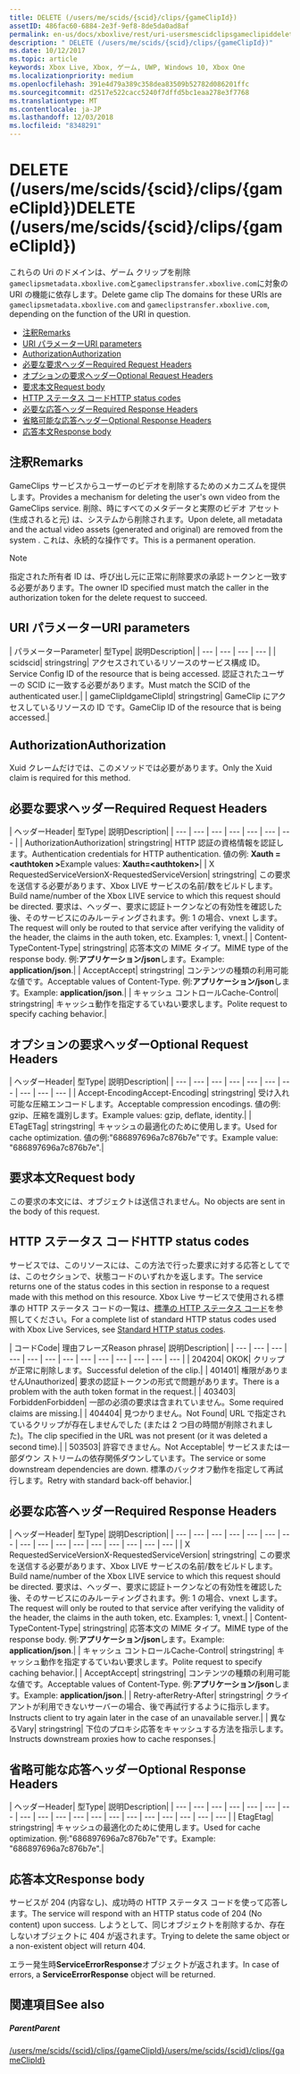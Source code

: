 ```yaml
---
title: DELETE (/users/me/scids/{scid}/clips/{gameClipId})
assetID: 486fac60-6884-2e3f-9ef8-8de5da0ad8af
permalink: en-us/docs/xboxlive/rest/uri-usersmescidclipsgameclipiddelete.html
description: " DELETE (/users/me/scids/{scid}/clips/{gameClipId})"
ms.date: 10/12/2017
ms.topic: article
keywords: Xbox Live, Xbox, ゲーム, UWP, Windows 10, Xbox One
ms.localizationpriority: medium
ms.openlocfilehash: 391e4d79a389c358dea83509b52782d086201ffc
ms.sourcegitcommit: d2517e522cacc5240f7dffd5bc1eaa278e3f7768
ms.translationtype: MT
ms.contentlocale: ja-JP
ms.lasthandoff: 12/03/2018
ms.locfileid: "8348291"
---
```

# <a name="delete-usersmescidsscidclipsgameclipid"></a><span data-ttu-id="c1781-104">DELETE (/users/me/scids/{scid}/clips/{gameClipId})</span><span class="sxs-lookup"><span data-stu-id="c1781-104">DELETE (/users/me/scids/{scid}/clips/{gameClipId})</span></span>
<span data-ttu-id="c1781-105">これらの Uri のドメインは、ゲーム クリップを削除`gameclipsmetadata.xboxlive.com`と`gameclipstransfer.xboxlive.com`に対象の URI の機能に依存します。</span><span class="sxs-lookup"><span data-stu-id="c1781-105">Delete game clip The domains for these URIs are `gameclipsmetadata.xboxlive.com` and `gameclipstransfer.xboxlive.com`, depending on the function of the URI in question.</span></span>
 
  * [<span data-ttu-id="c1781-106">注釈</span><span class="sxs-lookup"><span data-stu-id="c1781-106">Remarks</span></span>](#ID4EX)
  * [<span data-ttu-id="c1781-107">URI パラメーター</span><span class="sxs-lookup"><span data-stu-id="c1781-107">URI parameters</span></span>](#ID4ECB)
  * [<span data-ttu-id="c1781-108">Authorization</span><span class="sxs-lookup"><span data-stu-id="c1781-108">Authorization</span></span>](#ID4ENB)
  * [<span data-ttu-id="c1781-109">必要な要求ヘッダー</span><span class="sxs-lookup"><span data-stu-id="c1781-109">Required Request Headers</span></span>](#ID4EYB)
  * [<span data-ttu-id="c1781-110">オプションの要求ヘッダー</span><span class="sxs-lookup"><span data-stu-id="c1781-110">Optional Request Headers</span></span>](#ID4EEE)
  * [<span data-ttu-id="c1781-111">要求本文</span><span class="sxs-lookup"><span data-stu-id="c1781-111">Request body</span></span>](#ID4ENF)
  * [<span data-ttu-id="c1781-112">HTTP ステータス コード</span><span class="sxs-lookup"><span data-stu-id="c1781-112">HTTP status codes</span></span>](#ID4EYF)
  * [<span data-ttu-id="c1781-113">必要な応答ヘッダー</span><span class="sxs-lookup"><span data-stu-id="c1781-113">Required Response Headers</span></span>](#ID4EIAAC)
  * [<span data-ttu-id="c1781-114">省略可能な応答ヘッダー</span><span class="sxs-lookup"><span data-stu-id="c1781-114">Optional Response Headers</span></span>](#ID4E2CAC)
  * [<span data-ttu-id="c1781-115">応答本文</span><span class="sxs-lookup"><span data-stu-id="c1781-115">Response body</span></span>](#ID4E2DAC)
 
<a id="ID4EX"></a>

 
## <a name="remarks"></a><span data-ttu-id="c1781-116">注釈</span><span class="sxs-lookup"><span data-stu-id="c1781-116">Remarks</span></span>
 
<span data-ttu-id="c1781-117">GameClips サービスからユーザーのビデオを削除するためのメカニズムを提供します。</span><span class="sxs-lookup"><span data-stu-id="c1781-117">Provides a mechanism for deleting the user's own video from the GameClips service.</span></span> <span data-ttu-id="c1781-118">削除、時にすべてのメタデータと実際のビデオ アセット (生成されると元) は、システムから削除されます。</span><span class="sxs-lookup"><span data-stu-id="c1781-118">Upon delete, all metadata and the actual video assets (generated and original) are removed from the system .</span></span> <span data-ttu-id="c1781-119">これは、永続的な操作です。</span><span class="sxs-lookup"><span data-stu-id="c1781-119">This is a permanent operation.</span></span> 

> [!NOTE] 
> <span data-ttu-id="c1781-120">指定された所有者 ID は、呼び出し元に正常に削除要求の承認トークンと一致する必要があります。</span><span class="sxs-lookup"><span data-stu-id="c1781-120">The owner ID specified must match the caller in the authorization token for the delete request to succeed.</span></span> 


  
<a id="ID4ECB"></a>

 
## <a name="uri-parameters"></a><span data-ttu-id="c1781-121">URI パラメーター</span><span class="sxs-lookup"><span data-stu-id="c1781-121">URI parameters</span></span>
 
| <span data-ttu-id="c1781-122">パラメーター</span><span class="sxs-lookup"><span data-stu-id="c1781-122">Parameter</span></span>| <span data-ttu-id="c1781-123">型</span><span class="sxs-lookup"><span data-stu-id="c1781-123">Type</span></span>| <span data-ttu-id="c1781-124">説明</span><span class="sxs-lookup"><span data-stu-id="c1781-124">Description</span></span>| 
| --- | --- | --- | --- | 
| <span data-ttu-id="c1781-125">scid</span><span class="sxs-lookup"><span data-stu-id="c1781-125">scid</span></span>| <span data-ttu-id="c1781-126">string</span><span class="sxs-lookup"><span data-stu-id="c1781-126">string</span></span>| <span data-ttu-id="c1781-127">アクセスされているリソースのサービス構成 ID。</span><span class="sxs-lookup"><span data-stu-id="c1781-127">Service Config ID of the resource that is being accessed.</span></span> <span data-ttu-id="c1781-128">認証されたユーザーの SCID に一致する必要があります。</span><span class="sxs-lookup"><span data-stu-id="c1781-128">Must match the SCID of the authenticated user.</span></span>| 
| <span data-ttu-id="c1781-129">gameClipId</span><span class="sxs-lookup"><span data-stu-id="c1781-129">gameClipId</span></span>| <span data-ttu-id="c1781-130">string</span><span class="sxs-lookup"><span data-stu-id="c1781-130">string</span></span>| <span data-ttu-id="c1781-131">GameClip にアクセスしているリソースの ID です。</span><span class="sxs-lookup"><span data-stu-id="c1781-131">GameClip ID of the resource that is being accessed.</span></span>| 
  
<a id="ID4ENB"></a>

 
## <a name="authorization"></a><span data-ttu-id="c1781-132">Authorization</span><span class="sxs-lookup"><span data-stu-id="c1781-132">Authorization</span></span>
 
<span data-ttu-id="c1781-133">Xuid クレームだけでは、このメソッドでは必要があります。</span><span class="sxs-lookup"><span data-stu-id="c1781-133">Only the Xuid claim is required for this method.</span></span>
  
<a id="ID4EYB"></a>

 
## <a name="required-request-headers"></a><span data-ttu-id="c1781-134">必要な要求ヘッダー</span><span class="sxs-lookup"><span data-stu-id="c1781-134">Required Request Headers</span></span>
 
| <span data-ttu-id="c1781-135">ヘッダー</span><span class="sxs-lookup"><span data-stu-id="c1781-135">Header</span></span>| <span data-ttu-id="c1781-136">型</span><span class="sxs-lookup"><span data-stu-id="c1781-136">Type</span></span>| <span data-ttu-id="c1781-137">説明</span><span class="sxs-lookup"><span data-stu-id="c1781-137">Description</span></span>| 
| --- | --- | --- | --- | --- | --- | --- | 
| <span data-ttu-id="c1781-138">Authorization</span><span class="sxs-lookup"><span data-stu-id="c1781-138">Authorization</span></span>| <span data-ttu-id="c1781-139">string</span><span class="sxs-lookup"><span data-stu-id="c1781-139">string</span></span>| <span data-ttu-id="c1781-140">HTTP 認証の資格情報を認証します。</span><span class="sxs-lookup"><span data-stu-id="c1781-140">Authentication credentials for HTTP authentication.</span></span> <span data-ttu-id="c1781-141">値の例: <b>Xauth =&lt;authtoken ></b></span><span class="sxs-lookup"><span data-stu-id="c1781-141">Example values: <b>Xauth=&lt;authtoken></b></span></span>| 
| <span data-ttu-id="c1781-142">X RequestedServiceVersion</span><span class="sxs-lookup"><span data-stu-id="c1781-142">X-RequestedServiceVersion</span></span>| <span data-ttu-id="c1781-143">string</span><span class="sxs-lookup"><span data-stu-id="c1781-143">string</span></span>| <span data-ttu-id="c1781-144">この要求を送信する必要があります、Xbox LIVE サービスの名前/数をビルドします。</span><span class="sxs-lookup"><span data-stu-id="c1781-144">Build name/number of the Xbox LIVE service to which this request should be directed.</span></span> <span data-ttu-id="c1781-145">要求は、ヘッダー、要求に認証トークンなどの有効性を確認した後、そのサービスにのみルーティングされます。例: 1 の場合、vnext します。</span><span class="sxs-lookup"><span data-stu-id="c1781-145">The request will only be routed to that service after verifying the validity of the header, the claims in the auth token, etc. Examples: 1, vnext.</span></span>| 
| <span data-ttu-id="c1781-146">Content-Type</span><span class="sxs-lookup"><span data-stu-id="c1781-146">Content-Type</span></span>| <span data-ttu-id="c1781-147">string</span><span class="sxs-lookup"><span data-stu-id="c1781-147">string</span></span>| <span data-ttu-id="c1781-148">応答本文の MIME タイプ。</span><span class="sxs-lookup"><span data-stu-id="c1781-148">MIME type of the response body.</span></span> <span data-ttu-id="c1781-149">例:<b>アプリケーション/json</b>します。</span><span class="sxs-lookup"><span data-stu-id="c1781-149">Example: <b>application/json</b>.</span></span>| 
| <span data-ttu-id="c1781-150">Accept</span><span class="sxs-lookup"><span data-stu-id="c1781-150">Accept</span></span>| <span data-ttu-id="c1781-151">string</span><span class="sxs-lookup"><span data-stu-id="c1781-151">string</span></span>| <span data-ttu-id="c1781-152">コンテンツの種類の利用可能な値です。</span><span class="sxs-lookup"><span data-stu-id="c1781-152">Acceptable values of Content-Type.</span></span> <span data-ttu-id="c1781-153">例:<b>アプリケーション/json</b>します。</span><span class="sxs-lookup"><span data-stu-id="c1781-153">Example: <b>application/json</b>.</span></span>| 
| <span data-ttu-id="c1781-154">キャッシュ コントロール</span><span class="sxs-lookup"><span data-stu-id="c1781-154">Cache-Control</span></span>| <span data-ttu-id="c1781-155">string</span><span class="sxs-lookup"><span data-stu-id="c1781-155">string</span></span>| <span data-ttu-id="c1781-156">キャッシュ動作を指定するていねい要求します。</span><span class="sxs-lookup"><span data-stu-id="c1781-156">Polite request to specify caching behavior.</span></span>| 
  
<a id="ID4EEE"></a>

 
## <a name="optional-request-headers"></a><span data-ttu-id="c1781-157">オプションの要求ヘッダー</span><span class="sxs-lookup"><span data-stu-id="c1781-157">Optional Request Headers</span></span>
 
| <span data-ttu-id="c1781-158">ヘッダー</span><span class="sxs-lookup"><span data-stu-id="c1781-158">Header</span></span>| <span data-ttu-id="c1781-159">型</span><span class="sxs-lookup"><span data-stu-id="c1781-159">Type</span></span>| <span data-ttu-id="c1781-160">説明</span><span class="sxs-lookup"><span data-stu-id="c1781-160">Description</span></span>| 
| --- | --- | --- | --- | --- | --- | --- | --- | --- | --- | 
| <span data-ttu-id="c1781-161">Accept-Encoding</span><span class="sxs-lookup"><span data-stu-id="c1781-161">Accept-Encoding</span></span>| <span data-ttu-id="c1781-162">string</span><span class="sxs-lookup"><span data-stu-id="c1781-162">string</span></span>| <span data-ttu-id="c1781-163">受け入れ可能な圧縮エンコードします。</span><span class="sxs-lookup"><span data-stu-id="c1781-163">Acceptable compression encodings.</span></span> <span data-ttu-id="c1781-164">値の例: gzip、圧縮を識別します。</span><span class="sxs-lookup"><span data-stu-id="c1781-164">Example values: gzip, deflate, identity.</span></span>| 
| <span data-ttu-id="c1781-165">ETag</span><span class="sxs-lookup"><span data-stu-id="c1781-165">ETag</span></span>| <span data-ttu-id="c1781-166">string</span><span class="sxs-lookup"><span data-stu-id="c1781-166">string</span></span>| <span data-ttu-id="c1781-167">キャッシュの最適化のために使用します。</span><span class="sxs-lookup"><span data-stu-id="c1781-167">Used for cache optimization.</span></span> <span data-ttu-id="c1781-168">値の例:"686897696a7c876b7e"です。</span><span class="sxs-lookup"><span data-stu-id="c1781-168">Example value: "686897696a7c876b7e".</span></span>| 
  
<a id="ID4ENF"></a>

 
## <a name="request-body"></a><span data-ttu-id="c1781-169">要求本文</span><span class="sxs-lookup"><span data-stu-id="c1781-169">Request body</span></span>
 
<span data-ttu-id="c1781-170">この要求の本文には、オブジェクトは送信されません。</span><span class="sxs-lookup"><span data-stu-id="c1781-170">No objects are sent in the body of this request.</span></span>
  
<a id="ID4EYF"></a>

 
## <a name="http-status-codes"></a><span data-ttu-id="c1781-171">HTTP ステータス コード</span><span class="sxs-lookup"><span data-stu-id="c1781-171">HTTP status codes</span></span>
 
<span data-ttu-id="c1781-172">サービスでは、このリソースには、この方法で行った要求に対する応答としてでは、このセクションで、状態コードのいずれかを返します。</span><span class="sxs-lookup"><span data-stu-id="c1781-172">The service returns one of the status codes in this section in response to a request made with this method on this resource.</span></span> <span data-ttu-id="c1781-173">Xbox Live サービスで使用される標準の HTTP ステータス コードの一覧は、[標準の HTTP ステータス コード](../../additional/httpstatuscodes.md)を参照してください。</span><span class="sxs-lookup"><span data-stu-id="c1781-173">For a complete list of standard HTTP status codes used with Xbox Live Services, see [Standard HTTP status codes](../../additional/httpstatuscodes.md).</span></span>
 
| <span data-ttu-id="c1781-174">コード</span><span class="sxs-lookup"><span data-stu-id="c1781-174">Code</span></span>| <span data-ttu-id="c1781-175">理由フレーズ</span><span class="sxs-lookup"><span data-stu-id="c1781-175">Reason phrase</span></span>| <span data-ttu-id="c1781-176">説明</span><span class="sxs-lookup"><span data-stu-id="c1781-176">Description</span></span>| 
| --- | --- | --- | --- | --- | --- | --- | --- | --- | --- | --- | --- | --- | 
| <span data-ttu-id="c1781-177">204</span><span class="sxs-lookup"><span data-stu-id="c1781-177">204</span></span>| <span data-ttu-id="c1781-178">OK</span><span class="sxs-lookup"><span data-stu-id="c1781-178">OK</span></span>| <span data-ttu-id="c1781-179">クリップが正常に削除します。</span><span class="sxs-lookup"><span data-stu-id="c1781-179">Successful deletion of the clip.</span></span>| 
| <span data-ttu-id="c1781-180">401</span><span class="sxs-lookup"><span data-stu-id="c1781-180">401</span></span>| <span data-ttu-id="c1781-181">権限がありません</span><span class="sxs-lookup"><span data-stu-id="c1781-181">Unauthorized</span></span>| <span data-ttu-id="c1781-182">要求の認証トークンの形式で問題があります。</span><span class="sxs-lookup"><span data-stu-id="c1781-182">There is a problem with the auth token format in the request.</span></span>| 
| <span data-ttu-id="c1781-183">403</span><span class="sxs-lookup"><span data-stu-id="c1781-183">403</span></span>| <span data-ttu-id="c1781-184">Forbidden</span><span class="sxs-lookup"><span data-stu-id="c1781-184">Forbidden</span></span>| <span data-ttu-id="c1781-185">一部の必須の要求は含まれていません。</span><span class="sxs-lookup"><span data-stu-id="c1781-185">Some required claims are missing.</span></span>| 
| <span data-ttu-id="c1781-186">404</span><span class="sxs-lookup"><span data-stu-id="c1781-186">404</span></span>| <span data-ttu-id="c1781-187">見つかりません。</span><span class="sxs-lookup"><span data-stu-id="c1781-187">Not Found</span></span>| <span data-ttu-id="c1781-188">URL で指定されているクリップが存在しませんでした (または 2 つ目の時間が削除されました)。</span><span class="sxs-lookup"><span data-stu-id="c1781-188">The clip specified in the URL was not present (or it was deleted a second time).</span></span>| 
| <span data-ttu-id="c1781-189">503</span><span class="sxs-lookup"><span data-stu-id="c1781-189">503</span></span>| <span data-ttu-id="c1781-190">許容できません。</span><span class="sxs-lookup"><span data-stu-id="c1781-190">Not Acceptable</span></span>| <span data-ttu-id="c1781-191">サービスまたは一部ダウン ストリームの依存関係ダウンしています。</span><span class="sxs-lookup"><span data-stu-id="c1781-191">The service or some downstream dependencies are down.</span></span> <span data-ttu-id="c1781-192">標準のバックオフ動作を指定して再試行します。</span><span class="sxs-lookup"><span data-stu-id="c1781-192">Retry with standard back-off behavior.</span></span>| 
  
<a id="ID4EIAAC"></a>

 
## <a name="required-response-headers"></a><span data-ttu-id="c1781-193">必要な応答ヘッダー</span><span class="sxs-lookup"><span data-stu-id="c1781-193">Required Response Headers</span></span>
 
| <span data-ttu-id="c1781-194">ヘッダー</span><span class="sxs-lookup"><span data-stu-id="c1781-194">Header</span></span>| <span data-ttu-id="c1781-195">型</span><span class="sxs-lookup"><span data-stu-id="c1781-195">Type</span></span>| <span data-ttu-id="c1781-196">説明</span><span class="sxs-lookup"><span data-stu-id="c1781-196">Description</span></span>| 
| --- | --- | --- | --- | --- | --- | --- | --- | --- | --- | --- | --- | --- | --- | --- | --- | 
| <span data-ttu-id="c1781-197">X RequestedServiceVersion</span><span class="sxs-lookup"><span data-stu-id="c1781-197">X-RequestedServiceVersion</span></span>| <span data-ttu-id="c1781-198">string</span><span class="sxs-lookup"><span data-stu-id="c1781-198">string</span></span>| <span data-ttu-id="c1781-199">この要求を送信する必要があります、Xbox LIVE サービスの名前/数をビルドします。</span><span class="sxs-lookup"><span data-stu-id="c1781-199">Build name/number of the Xbox LIVE service to which this request should be directed.</span></span> <span data-ttu-id="c1781-200">要求は、ヘッダー、要求に認証トークンなどの有効性を確認した後、そのサービスにのみルーティングされます。例: 1 の場合、vnext します。</span><span class="sxs-lookup"><span data-stu-id="c1781-200">The request will only be routed to that service after verifying the validity of the header, the claims in the auth token, etc. Examples: 1, vnext.</span></span>| 
| <span data-ttu-id="c1781-201">Content-Type</span><span class="sxs-lookup"><span data-stu-id="c1781-201">Content-Type</span></span>| <span data-ttu-id="c1781-202">string</span><span class="sxs-lookup"><span data-stu-id="c1781-202">string</span></span>| <span data-ttu-id="c1781-203">応答本文の MIME タイプ。</span><span class="sxs-lookup"><span data-stu-id="c1781-203">MIME type of the response body.</span></span> <span data-ttu-id="c1781-204">例:<b>アプリケーション/json</b>します。</span><span class="sxs-lookup"><span data-stu-id="c1781-204">Example: <b>application/json</b>.</span></span>| 
| <span data-ttu-id="c1781-205">キャッシュ コントロール</span><span class="sxs-lookup"><span data-stu-id="c1781-205">Cache-Control</span></span>| <span data-ttu-id="c1781-206">string</span><span class="sxs-lookup"><span data-stu-id="c1781-206">string</span></span>| <span data-ttu-id="c1781-207">キャッシュ動作を指定するていねい要求します。</span><span class="sxs-lookup"><span data-stu-id="c1781-207">Polite request to specify caching behavior.</span></span>| 
| <span data-ttu-id="c1781-208">Accept</span><span class="sxs-lookup"><span data-stu-id="c1781-208">Accept</span></span>| <span data-ttu-id="c1781-209">string</span><span class="sxs-lookup"><span data-stu-id="c1781-209">string</span></span>| <span data-ttu-id="c1781-210">コンテンツの種類の利用可能な値です。</span><span class="sxs-lookup"><span data-stu-id="c1781-210">Acceptable values of Content-Type.</span></span> <span data-ttu-id="c1781-211">例:<b>アプリケーション/json</b>します。</span><span class="sxs-lookup"><span data-stu-id="c1781-211">Example: <b>application/json</b>.</span></span>| 
| <span data-ttu-id="c1781-212">Retry-after</span><span class="sxs-lookup"><span data-stu-id="c1781-212">Retry-After</span></span>| <span data-ttu-id="c1781-213">string</span><span class="sxs-lookup"><span data-stu-id="c1781-213">string</span></span>| <span data-ttu-id="c1781-214">クライアントが利用できないサーバーの場合、後で再試行するように指示します。</span><span class="sxs-lookup"><span data-stu-id="c1781-214">Instructs client to try again later in the case of an unavailable server.</span></span>| 
| <span data-ttu-id="c1781-215">異なる</span><span class="sxs-lookup"><span data-stu-id="c1781-215">Vary</span></span>| <span data-ttu-id="c1781-216">string</span><span class="sxs-lookup"><span data-stu-id="c1781-216">string</span></span>| <span data-ttu-id="c1781-217">下位のプロキシ応答をキャッシュする方法を指示します。</span><span class="sxs-lookup"><span data-stu-id="c1781-217">Instructs downstream proxies how to cache responses.</span></span>| 
  
<a id="ID4E2CAC"></a>

 
## <a name="optional-response-headers"></a><span data-ttu-id="c1781-218">省略可能な応答ヘッダー</span><span class="sxs-lookup"><span data-stu-id="c1781-218">Optional Response Headers</span></span>
 
| <span data-ttu-id="c1781-219">ヘッダー</span><span class="sxs-lookup"><span data-stu-id="c1781-219">Header</span></span>| <span data-ttu-id="c1781-220">型</span><span class="sxs-lookup"><span data-stu-id="c1781-220">Type</span></span>| <span data-ttu-id="c1781-221">説明</span><span class="sxs-lookup"><span data-stu-id="c1781-221">Description</span></span>| 
| --- | --- | --- | --- | --- | --- | --- | --- | --- | --- | --- | --- | --- | --- | --- | --- | --- | --- | --- | 
| <span data-ttu-id="c1781-222">Etag</span><span class="sxs-lookup"><span data-stu-id="c1781-222">Etag</span></span>| <span data-ttu-id="c1781-223">string</span><span class="sxs-lookup"><span data-stu-id="c1781-223">string</span></span>| <span data-ttu-id="c1781-224">キャッシュの最適化のために使用します。</span><span class="sxs-lookup"><span data-stu-id="c1781-224">Used for cache optimization.</span></span> <span data-ttu-id="c1781-225">例:"686897696a7c876b7e"です。</span><span class="sxs-lookup"><span data-stu-id="c1781-225">Example: "686897696a7c876b7e".</span></span>| 
  
<a id="ID4E2DAC"></a>

 
## <a name="response-body"></a><span data-ttu-id="c1781-226">応答本文</span><span class="sxs-lookup"><span data-stu-id="c1781-226">Response body</span></span>
 
<span data-ttu-id="c1781-227">サービスが 204 (内容なし)、成功時の HTTP ステータス コードを使って応答します。</span><span class="sxs-lookup"><span data-stu-id="c1781-227">The service will respond with an HTTP status code of 204 (No content) upon success.</span></span> <span data-ttu-id="c1781-228">しようとして、同じオブジェクトを削除するか、存在しないオブジェクトに 404 が返されます。</span><span class="sxs-lookup"><span data-stu-id="c1781-228">Trying to delete the same object or a non-existent object will return 404.</span></span>
 
<span data-ttu-id="c1781-229">エラー発生時**ServiceErrorResponse**オブジェクトが返されます。</span><span class="sxs-lookup"><span data-stu-id="c1781-229">In case of errors, a **ServiceErrorResponse** object will be returned.</span></span>
  
<a id="ID4EJEAC"></a>

 
## <a name="see-also"></a><span data-ttu-id="c1781-230">関連項目</span><span class="sxs-lookup"><span data-stu-id="c1781-230">See also</span></span>
 
<a id="ID4ELEAC"></a>

 
##### <a name="parent"></a><span data-ttu-id="c1781-231">Parent</span><span class="sxs-lookup"><span data-stu-id="c1781-231">Parent</span></span> 

[<span data-ttu-id="c1781-232">/users/me/scids/{scid}/clips/{gameClipId}</span><span class="sxs-lookup"><span data-stu-id="c1781-232">/users/me/scids/{scid}/clips/{gameClipId}</span></span>](uri-usersmescidclipsgameclipid.md)

   